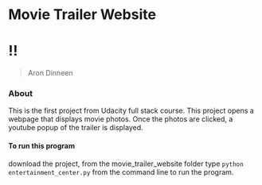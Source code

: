 # Movie Trailer Website
# !!

> Aron Dinneen

### About
This is the first project from Udacity full stack course. This project opens a webpage that displays movie photos. Once the photos are clicked, a youtube popup of the trailer is displayed. 


#### To run this program

download the project, from the movie_trailer_website folder type `python entertainment_center.py` from the command line to run the program.
